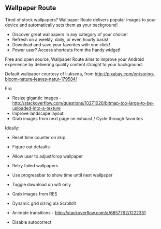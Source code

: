Wallpaper Route
---------------

Tired of stock wallpapers? Wallpaper Route delivers popular images to your device and automatically sets them as your background! 

* Discover great wallpapers in any category of your choice!
* Refresh on a weekly, daily, or even hourly basis!
* Download and save your favorites with one click!
* Power user? Access shortcuts from the handy widget!

Free and open source, Wallpaper Route aims to improve your Android experience by delivering quality content straight to your background.

Default wallpaper courtesy of liuksena, from http://pixabay.com/en/spring-bloom-nature-leaves-natur-179584/

Fix:
* Resize gigantic images - http://stackoverflow.com/questions/10271020/bitmap-too-large-to-be-uploaded-into-a-texture
* Improve landscape layout
* Grab images from next page on exhaust / Cycle through favorites

Ideally:
* Reset time counter on skip
* Figure out defaults
* Allow user to adjust/crop wallpaper
* Retry failed wallpapers

* Use progressbar to show time until next wallpaper
* Toggle download on wifi only
* Grab images from RES
* Dynamic grid sizing ala Scrolldit
* Animate transitions - http://stackoverflow.com/a/6857762/1222351
* Disable autocorrect
